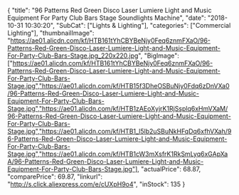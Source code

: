 {
	"title": "96 Patterns Red Green Disco Laser Lumiere Light and Music Equipment For Party Club Bars Stage Soundlights Machine",
	"date": "2018-10-31 10:30:20",
	"SubCat": ["Lights & Lighting"],
	"categories": ["Commercial Lighting"],
	"thumbnailImage": "https://ae01.alicdn.com/kf/HTB161tYhCBYBeNjy0Feq6znmFXaO/96-Patterns-Red-Green-Disco-Laser-Lumiere-Light-and-Music-Equipment-For-Party-Club-Bars-Stage.jpg_220x220.jpg",
	"BigImage": ["https://ae01.alicdn.com/kf/HTB161tYhCBYBeNjy0Feq6znmFXaO/96-Patterns-Red-Green-Disco-Laser-Lumiere-Light-and-Music-Equipment-For-Party-Club-Bars-Stage.jpg","https://ae01.alicdn.com/kf/HTB15f3DheOSBuNjy0Fdq6zDnVXa0/96-Patterns-Red-Green-Disco-Laser-Lumiere-Light-and-Music-Equipment-For-Party-Club-Bars-Stage.jpg","https://ae01.alicdn.com/kf/HTB1zAEoXyjrK1RjSsplq6xHmVXaM/96-Patterns-Red-Green-Disco-Laser-Lumiere-Light-and-Music-Equipment-For-Party-Club-Bars-Stage.jpg","https://ae01.alicdn.com/kf/HTB1_l5lb2uSBuNkHFqDq6xfhVXah/96-Patterns-Red-Green-Disco-Laser-Lumiere-Light-and-Music-Equipment-For-Party-Club-Bars-Stage.jpg","https://ae01.alicdn.com/kf/HTB1cW3mXsfrK1RkSmLyq6xGApXaA/96-Patterns-Red-Green-Disco-Laser-Lumiere-Light-and-Music-Equipment-For-Party-Club-Bars-Stage.jpg"],
	"actualPrice": 68.87,
	"comparePrice": 69.87,
	"linkurl": "http://s.click.aliexpress.com/e/cUXpH9o4",
	"inStock": 135
}
